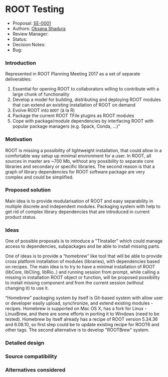 # ROOT Testing

* Proposal: [SE-0001](0001-modularization.md)
* Authors: [Oksana Shadura](https://github.com/oshadura)
* Review Manager: 
* Status:
* Decision Notes:
* Bug:

### Introduction
Represented in ROOT Planning Meeting 2017 as a set of separate deliverables:
1. Essential for opening ROOT to collaborators willing to contribute with a large chunk of functionality 
2. Develop a model for building, distributing and deploying ROOT modules that can extend an existing installation of ROOT on demand
3. Evolve ROOT into `BOOT` (à la R) 
4. Package the current ROOT TFile plugins as ROOT modules 
5. Cope with package/module dependencies by interfacing ROOT with popular package managers (e.g. Spack, Conda, …)”

### Motivation

ROOT is missing a possibility of lightweight installation, that could allow in a comfortable way setup up minimal environment for a user. In ROOT, all sources in master are ~700 Mb, without any possibility to separate core libraries and secondary or specific libraries. 
The second reason is that a graph of library dependencies for ROOT software package are very complex and could be simplified.

### Proposed solution

Main idea is to provide modularisation of ROOT and easy separability in multiple discrete and independent modules. Packaging system with help to get rid of complex library dependencies that are introduced in current product status.

### Ideas

One of possible proposals is to introduce a "TInstaller" which could manage access to dependencies, subpackages and be able to install missing parts. 

One of ideas is to provide a “homebrew” like tool that will be able to provide cross platform installation of modules (libraries), with dependencies based on recipes. 
The main idea is to try to have a minimal installation of ROOT (libCore, libCling, libRio..) and running session from prompt, while calling a missing in installation ROOT object or function, will be proposed possibility to install missing component and from the current session (without changing it) to use it.

“Homebrew” packaging system by itself is Git-based system with allow user or developer easily upload, synchronize, and extend existing modules - recipes. Homebrew is supported on Mac OS X, has a fork for Linux - LinuxBrew, and there are some efforts in porting it to Windows (need to be tested). Homebrew by itself already has a recipe of ROOT version 5.34.36 and 6.08.10, so first step could be to update existing recipe for ROOT6 and other tags. The second alternative is to develop "ROOTBrew" system. 

### Detailed design

### Source compatibility

### Alternatives considered



